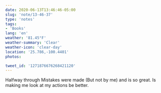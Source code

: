 ```yaml
---
date: 2020-06-13T13:46:46-05:00
slug: 'note/13-46-37'
type: 'notes'
tags:
- 'Books'
lang: 'en'
weather: '81.45°F'
weather-summary: 'Clear'
weather-icon: 'clear-day'
location: '25.786,-100.4401'
photos:

tweet_id: '1271876676268421120'
---
```

Halfway through Mistakes were made (But not by me) and is so great. Is making me look at my actions be better. 